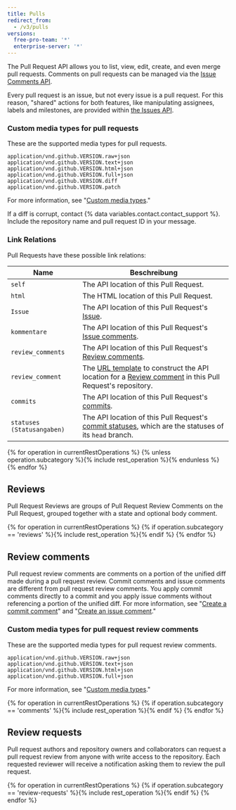 ```yaml
---
title: Pulls
redirect_from:
  - /v3/pulls
versions:
  free-pro-team: '*'
  enterprise-server: '*'
---
```


The Pull Request API allows you to list, view, edit, create, and even merge pull requests. Comments on pull requests can be managed via the [Issue Comments API](/rest/reference/issues#comments).

Every pull request is an issue, but not every issue is a pull request. For this reason, "shared" actions for both features, like manipulating assignees, labels and milestones, are provided within [the Issues API](/v3/issues).

### Custom media types for pull requests

These are the supported media types for pull requests.

    application/vnd.github.VERSION.raw+json
    application/vnd.github.VERSION.text+json
    application/vnd.github.VERSION.html+json
    application/vnd.github.VERSION.full+json
    application/vnd.github.VERSION.diff
    application/vnd.github.VERSION.patch

For more information, see "[Custom media types](/rest/overview/media-types)."

<a id="diff-error">

If a diff is corrupt, contact {% data variables.contact.contact_support %}. Include the repository name and pull request ID in your message.

### Link Relations

Pull Requests have these possible link relations:

| Name                       | Beschreibung                                                                                                                                     |
| -------------------------- | ------------------------------------------------------------------------------------------------------------------------------------------------ |
| `self`                     | The API location of this Pull Request.                                                                                                           |
| `html`                     | The HTML location of this Pull Request.                                                                                                          |
| `Issue`                    | The API location of this Pull Request's [Issue](/v3/issues/).                                                                                    |
| `kommentare`               | The API location of this Pull Request's [Issue comments](/v3/issues/comments/).                                                                  |
| `review_comments`          | The API location of this Pull Request's [Review comments](/v3/pulls/comments/).                                                                  |
| `review_comment`           | The [URL template](/v3/#hypermedia) to construct the API location for a [Review comment](/v3/pulls/comments/) in this Pull Request's repository. |
| `commits`                  | The API location of this Pull Request's [commits](#list-commits-on-a-pull-request).                                                              |
| `statuses (Statusangaben)` | The API location of this Pull Request's [commit statuses](/v3/repos/statuses/), which are the statuses of its `head` branch.                     |

{% for operation in currentRestOperations %}
  {% unless operation.subcategory %}{% include rest_operation %}{% endunless %}
{% endfor %}

## Reviews

Pull Request Reviews are groups of Pull Request Review Comments on the Pull Request, grouped together with a state and optional body comment.

{% for operation in currentRestOperations %}
  {% if operation.subcategory == 'reviews' %}{% include rest_operation %}{% endif %}
{% endfor %}

## Review comments

Pull request review comments are comments on a portion of the unified diff made during a pull request review. Commit comments and issue comments are different from pull request review comments. You apply commit comments directly to a commit and you apply issue comments without referencing a portion of the unified diff. For more information, see "[Create a commit comment](/rest/reference/git#create-a-commit)" and "[Create an issue comment](/rest/reference/issues#create-an-issue-comment)."

### Custom media types for pull request review comments

These are the supported media types for pull request review comments.

    application/vnd.github.VERSION.raw+json
    application/vnd.github.VERSION.text+json
    application/vnd.github.VERSION.html+json
    application/vnd.github.VERSION.full+json

For more information, see "[Custom media types](/rest/overview/media-types)."

{% for operation in currentRestOperations %}
  {% if operation.subcategory == 'comments' %}{% include rest_operation %}{% endif %}
{% endfor %}

## Review requests

Pull request authors and repository owners and collaborators can request a pull request review from anyone with write access to the repository. Each requested reviewer will receive a notification asking them to review the pull request.

{% for operation in currentRestOperations %}
  {% if operation.subcategory == 'review-requests' %}{% include rest_operation %}{% endif %}
{% endfor %}
